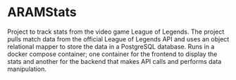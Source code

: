 # ARAMStats

Project to track stats from the video game League of Legends. The project pulls match data from the official League of Legends API and uses an object relational mapper to store the data in a PostgreSQL database.
Runs in a docker compose container; one container for the frontend to display the stats and another for the backend that makes API calls and performs data manipulation. 
